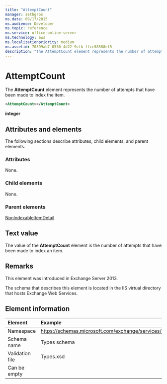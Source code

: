 ```yaml
---
title: "AttemptCount"
manager: sethgros
ms.date: 09/17/2015
ms.audience: Developer
ms.topic: reference
ms.service: office-online-server
ms.technology: ews
ms.localizationpriority: medium
ms.assetid: 70399ab7-0530-4d22-9cfb-ffcc58588ef5
description: "The AttemptCount element represents the number of attempts that have been made to index the item."
---
```


# AttemptCount

The **AttemptCount** element represents the number of attempts that have been made to index the item. 
  
```XML
<AttemptCount></AttemptCount>
```

 **integer**
## Attributes and elements

The following sections describe attributes, child elements, and parent elements.
  
### Attributes

None.
  
### Child elements

None.
  
### Parent elements

[NonIndexableItemDetail](nonindexableitemdetail.md)
  
## Text value

The value of the **AttemptCount** element is the number of attempts that have been made to index an item. 
  
## Remarks

This element was introduced in Exchange Server 2013.
  
The schema that describes this element is located in the IIS virtual directory that hosts Exchange Web Services.
  
## Element information

| Element | Example |
|:-----|:-----|
|Namespace  <br/> |https://schemas.microsoft.com/exchange/services/2006/types  <br/> |
|Schema name  <br/> |Types schema  <br/> |
|Validation file  <br/> |Types.xsd  <br/> |
|Can be empty  <br/> ||
   

